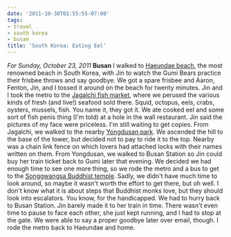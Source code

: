 ```yaml
---
date: '2011-10-30T01:55:55-07:00'
tags:
- travel
- south korea
- busan
title: 'South Korea: Eating Eel'
---
```


*For Sunday, October 23, 2011* **Busan** I walked to [Haeundae beach](http://www.google.com/search?hl=en&client;=safari&rls;=en&q;=Yonggungsa&bav;=on.2,or.r_gc.r_pw.,cf.osb&biw;=1366&bih;=690&um;=1&ie;=UTF-8&tbm;=isch&source;=og&sa;=N&tab;=wi#um=1&hl;=en&client;=safari&rls;=en&tbm;=isch&sa;=1&q;=Haeundae+beach&pbx;=1&oq;=Haeundae+beach&aq;=f&aqi;=g5g-S5&aql;=1&gs;_sm=e&gs;_upl=1435588l1436398l0l1436714l7l6l0l3l3l0l187l379l1.2l3l0&bav;=on.2,or.r_gc.r_pw.,cf.osb&fp;=e85638aef1ce869b&biw;=1366&bih;=690), the most renowned beach in South Korea, with Jin to watch the Gumi Bears practice their frisbee throws and say goodbye. We got a spare frisbee and Aaron, Fenton, Jin, and I tossed it around on the beach for twenty minutes. Jin and I took the metro to the [Jagalchi fish market](http://www.google.com/search?hl=en&client;=safari&rls;=en&q;=Yonggungsa&bav;=on.2,or.r_gc.r_pw.,cf.osb&biw;=1366&bih;=690&um;=1&ie;=UTF-8&tbm;=isch&source;=og&sa;=N&tab;=wi#um=1&hl;=en&client;=safari&rls;=en&tbm;=isch&sa;=1&q;=Jagalchi+fish+market&oq;=Jagalchi+fish+market&aq;=f&aqi;=g1g-S1&aql;=1&gs;_sm=e&gs;_upl=154455l154455l0l154897l1l1l0l0l0l0l108l108l0.1l1l0&bav;=on.2,or.r_gc.r_pw.,cf.osb&fp;=e85638aef1ce869b&biw;=1366&bih;=690), where we perused the various kinds of fresh (and live!) seafood sold there. Squid, octopus, eels, crabs, oysters, mussels, fish. You name it, they got it. We ate cooked eel and some sort of fish penis thing (I'm told) at a hole in the wall restaurant. Jin said the pictures of my face were priceless. I'm still waiting to get copies. From Jagalchi, we walked to the nearby [Yongdusan park](http://www.google.com/search?hl=en&client;=safari&rls;=en&q;=Yonggungsa&bav;=on.2,or.r_gc.r_pw.,cf.osb&biw;=1366&bih;=690&um;=1&ie;=UTF-8&tbm;=isch&source;=og&sa;=N&tab;=wi#um=1&hl;=en&client;=safari&rls;=en&tbm;=isch&sa;=1&q;=Yongdusan&oq;=Yongdusan&aq;=f&aqi;=g1g-S1&aql;=1&gs;_sm=e&gs;_upl=245129l245129l2l245402l1l1l0l0l0l0l234l234l2-1l1l0&bav;=on.2,or.r_gc.r_pw.,cf.osb&fp;=e85638aef1ce869b&biw;=1366&bih;=690). We ascended the hill to the base of the tower, but decided not to pay to ride it to the top. Nearby was a chain link fence on which lovers had attached locks with their names written on them. From Yongdusan, we walked to Busan Station so Jin could buy her train ticket back to Gumi later that evening. We decided we had enough time to see one more thing, so we rode the metro and a bus to get to the [Songgwangsa Buddhist temple](http://www.google.com/search?hl=en&client;=safari&rls;=en&q;=Yonggungsa&bav;=on.2,or.r_gc.r_pw.,cf.osb&biw;=1366&bih;=690&um;=1&ie;=UTF-8&tbm;=isch&source;=og&sa;=N&tab;=wi#um=1&hl;=en&client;=safari&rls;=en&tbm;=isch&sa;=X&ei;=GBCtTrrhHZHNmAWkwqHMDg&ved;=0CD0QvwUoAQ&q;=Songgwangsa+temple&spell;=1&bav;=on.2,or.r_gc.r_pw.,cf.osb&fp;=e85638aef1ce869b&biw;=1366&bih;=690). Sadly, we didn't have much time to look around, so maybe it wasn't worth the effort to get there, but oh well. I don't know what it is about steps that Buddhist monks love, but they should look into escalators. You know, for the handicapped. We had to hurry back to Busan Station. Jin barely made it to her train in time. There wasn't even time to pause to face each other, she just kept running, and I had to stop at the gate. We were able to say a proper goodbye later over email, though. I rode the metro back to Haeundae and home.

